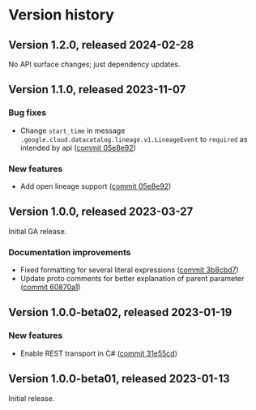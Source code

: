# Version history

## Version 1.2.0, released 2024-02-28

No API surface changes; just dependency updates.

## Version 1.1.0, released 2023-11-07

### Bug fixes

- Change `start_time` in message `.google.cloud.datacatalog.lineage.v1.LineageEvent` to `required` as intended by api ([commit 05e8e92](https://github.com/googleapis/google-cloud-dotnet/commit/05e8e92352afedb7dc08a3b6a5ae60001b2462df))

### New features

- Add open lineage support ([commit 05e8e92](https://github.com/googleapis/google-cloud-dotnet/commit/05e8e92352afedb7dc08a3b6a5ae60001b2462df))

## Version 1.0.0, released 2023-03-27

Initial GA release.

### Documentation improvements

- Fixed formatting for several literal expressions ([commit 3b8cbd7](https://github.com/googleapis/google-cloud-dotnet/commit/3b8cbd7b18f4b092d4b2e3103fba245c8966d5c5))
- Update proto comments for better explanation of parent parameter ([commit 60870a1](https://github.com/googleapis/google-cloud-dotnet/commit/60870a18c75835a5fe482c0c16abcb7ba81060f7))

## Version 1.0.0-beta02, released 2023-01-19

### New features

- Enable REST transport in C# ([commit 31e55cd](https://github.com/googleapis/google-cloud-dotnet/commit/31e55cdbafe12bfae68e28a75a1b75ceb445684f))

## Version 1.0.0-beta01, released 2023-01-13

Initial release.
